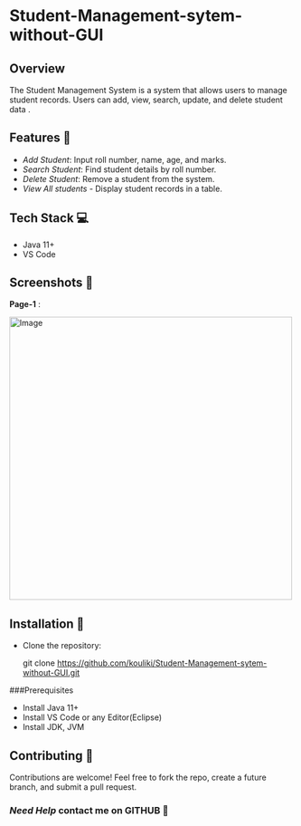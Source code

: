 # Student-Management-sytem-without-GUI

## Overview

The Student Management System is a system that allows users to manage student records. Users can add, view, search, update, and delete student data .

## Features 🌟

- *Add Student*:  Input roll number, name, age, and marks.
- *Search Student*: Find student details by roll number.
- *Delete Student*: Remove a student from the system.
- *View All students* - Display student records in a table.
  
## Tech Stack 💻

- Java 11+
- VS Code

## Screenshots 📱

**Page-1** :

   <img src="https://github.com/user-attachments/assets/27ae3676-3a19-40b6-b5a4-f87b70880ab5" alt="Image" width="500"/>

   


  

## Installation 🔧

- Clone the repository:

  git clone https://github.com/kouliki/Student-Management-sytem-without-GUI.git

 ###Prerequisites
 - Install Java 11+
 - Install VS Code or any Editor(Eclipse)
 - Install JDK, JVM


## Contributing 🤝

Contributions are welcome! Feel free to fork the repo, create a future branch, and submit a pull request.

### *Need Help* contact me on **GITHUB** 🚀





 









